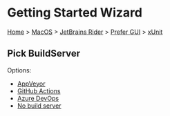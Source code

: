 # Getting Started Wizard

[Home](/docs/wiz/readme.md) > [MacOS](MacOS.md) > [JetBrains Rider](MacOS_Rider.md) > [Prefer GUI](MacOS_Rider_Gui.md) > [xUnit](MacOS_Rider_Gui_xUnit.md)

## Pick BuildServer

Options:
 * [AppVeyor](MacOS_Rider_Gui_xUnit_AppVeyor.md)
 * [GitHub Actions](MacOS_Rider_Gui_xUnit_GitHubActions.md)
 * [Azure DevOps](MacOS_Rider_Gui_xUnit_AzureDevOps.md)
 * [No build server](MacOS_Rider_Gui_xUnit_None.md)
